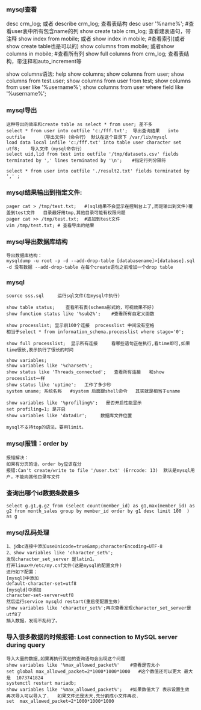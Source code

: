### mysql查看
desc crm_log;  或者 describe crm_log;  查看表结构
desc user '%name%';  #查看user表中所有包含name的列
show create table crm_log;   查看建表语句，带注释
show index from mobile;   或者 show index in mobile;  #查看索引(或者show create table也是可以的)
show columns from mobile; 或者show columns in mobile; #查看所有列
show full columns from crm_log;    查看表结构，带注释和auto_increment等

show columns语法:
help show columns;
show columns from user;
show columns from test.user;
show columns from user from test;
show columns from user like '%username%';
show columns from user where field like '%username%';


### mysql导出
    这种导出的效率和create table as select * from user; 差不多
    select * from user into outfile 'c:/fff.txt';  导出查询结果   into outfile      （导出文件）（命令行） 默认在这个目录下 /var/lib/mysql
    load data local infile 'c:/fff.txt' into table user character set utf8;    导入文件（mysql命令行）
    select uid,lid from test into outfile '/tmp/datasets.csv' fields terminated by ',' lines terminated by '\n';  　#指定行列分隔符

    select * from user into outfile './result2.txt' fields terminated by ',' ;

### mysql结果输出到指定文件:
    pager cat > /tmp/test.txt;   #(sql结果不会显示在控制台上了,而是输出到文件)覆盖到test文件   目录最好用tmp,其他目录可能有权限问题
    pager cat >> /tmp/test.txt;  #追加到test文件
    vim /tmp/test.txt; # 查看导出的结果

### mysql导出数据库结构
    导出数据库结构：
    mysqldump -u root -p -d --add-drop-table [databasename]>[database].sql          -d 没有数据 --add-drop-table 在每个create语句之前增加一个drop table

### mysql
    source sss.sql     运行sql文件(在mysql中执行)

    show table status;    查看所有表(schema形式的，可视效果不好)
    show function status like '%sub2%';    #查看所有自定义函数

    show processlist; 显示前100个连接  processlist 中间没有空格
    相当于select * from information_schema.processlist where stage='0';

    show full processlist;  显示所有连接     看哪些语句正在执行,看time即可,如果time很长,表示执行了很长的时间

    show variables;
    show variables like '%charset%';
    show status like 'Threads_connected';   查看所有连接   和show processlist一样
    show status like 'uptime';   工作了多少秒
    system uname; 系统名称   #system 后面跟shell命令   其实就是相当于uname

    show variables like '%profiling%';   是否开启性能显示
    set profiling=1; 是开启
    show variables like 'datadir';     数据库文件位置

    mysql不支持top的语法，要用limit。
### mysql报错：order by
    报错解决：
    如果有分页的话，order by应该在分
    报错:Can't create/write to file '/user.txt' (Errcode: 13)  默认是mysql用户，不能向其他目录写文件

### 查询出哪个id数据条数最多
    select g.g1,g.g2 from (select count(member_id) as g1,max(member_id) as g2 from month_sales group by member_id order by g1 desc limit 100  ) as g


### mysql乱码处理
    1、jdbc连接中添加useUnicode=true&amp;characterEncoding=UTF-8
    2、show variables like 'character_set%';
    发现character_set_server 是latin1。
    打开linux中/etc/my.cnf文件(这是mysql的配置文件)
    进行如下配置：
    [mysql]中添加
    default-character-set=utf8
    [mysqld]中添加
    character-set-server=utf8
    然后运行service mysqld restart(重启使配置生效)
    show variables like 'character_set%';再次查看发现character_set_server是utf8了
    插入数据，发现不乱码了。

### 导入很多数据的时候报错: Lost connection to MySQL server during query    
    导入大量的数据,如果再执行其他的查询语句会出现这个问题  
    show variables like '%max_allowed_packet%'    #查看是否太小  
    set global max_allowed_packet=2*1000*1000*1000   #这个数值还可以更大 最大是  1073741824  
    systemctl restart mariadb;  
    show variables like '%max_allowed_packet%';   #如果数值大了 表示设置生效  
    再次导入可以导入了.   如果文件还是太大,先分割成小文件再说.  
    set  max_allowed_packet=2*1000*1000*1000
